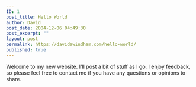 ```yaml
---
ID: 1
post_title: Hello World
author: David
post_date: 2004-12-06 04:49:30
post_excerpt: ""
layout: post
permalink: https://davidawindham.com/hello-world/
published: true
---
```

Welcome to my new website.  I'll post a bit of stuff as I go. I enjoy feedback, so please feel free to contact me if you have any questions or opinions to share.
